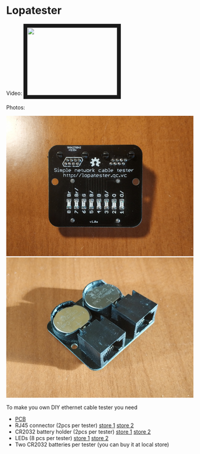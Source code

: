 # Lopatester

Video:
<a href="http://www.youtube.com/watch?feature=player_embedded&v=pPG68J4CtGU" target="_blank"><img src="http://img.youtube.com/vi/pPG68J4CtGU/0.jpg" width="240" height="180" border="10" /></a>

Photos:

<img src="/Pictures/front_900.jpg"  width="500px"/>
<img src="/Pictures/sboku_900.jpg"  width="500px"/>


To make you own DIY ethernet cable tester you need
* <a href="https://www.pcbway.com/project/shareproject/DIY_network_cable_tester.html">PCB</a>
* RJ45 connector (2pcs per tester) <a href="https://www.aliexpress.com/item/-/32921386558.html">store 1</a>  <a href="https://www.aliexpress.com/item/-/32694863099.html">store 2</a>
* CR2032 battery holder (2pcs per tester) <a href="https://www.aliexpress.com/item/-/32833392515.html">store 1</a>  <a href="https://www.aliexpress.com/item/-/32693952216.html">store 2</a>
* LEDs (8 pcs per tester)  <a href="https://www.aliexpress.com/item/-/32851176761.html">store 1</a>  <a href="https://www.aliexpress.com/item/-/32889613565.html">store 2</a>
* Two CR2032 batteries per tester (you can buy it at local store)
